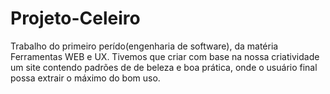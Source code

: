 # Projeto-Celeiro

Trabalho do primeiro perído(engenharia de software), da matéria Ferramentas WEB e UX.
Tivemos que criar com base na nossa criatividade um site contendo padrões de de beleza
e boa prática, onde o usuário final possa extrair o máximo do bom uso.

